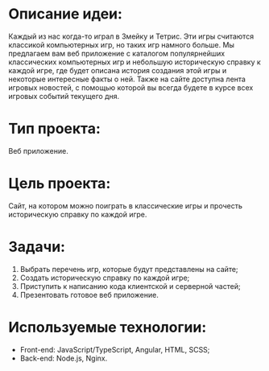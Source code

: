 # Описание идеи: 
  Каждый из нас когда-то играл в Змейку и Тетрис. Эти игры считаются классикой компьютерных игр, но таких игр намного больше. Мы предлагаем вам веб приложение с каталогом популярнейших классических компьютерных игр и небольшую историческую справку к каждой игре, где будет описана история создания этой игры и некоторые интересные факты о ней. 
  Также на сайте доступна лента игровых новостей, с помощью которой вы всегда будете в курсе всех игровых событий текущего дня.
# Тип проекта: 
  Веб приложение.
# Цель проекта: 
  Сайт, на котором можно поиграть в классические игры и прочесть историческую справку по каждой игре.
# Задачи:
1.	Выбрать перечень игр, которые будут представлены на сайте;
2.  Создать историческую справку по каждой игре;
3.	Приступить к написанию кода клиентской и серверной частей;
4.	Презентовать готовое веб приложение.
# Используемые технологии:
+	Front-end: JavaScript/TypeScript, Angular, HTML, SCSS;
+	Back-end: Node.js, Nginx.
